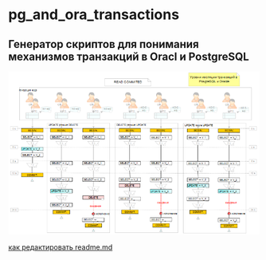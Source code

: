 # pg_and_ora_transactions
## Генератор скриптов для понимания механизмов транзакций в Oracl и PostgreSQL

![top_pic1](https://github.com/danmas/pg_and_ora_transactions/blob/master/screenshots/Image_1_small.png)


[как редактировать readme.md](http://webdesign.ru.net/article/pravila-oformleniya-fayla-readmemd-na-github.html)
